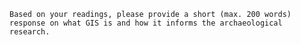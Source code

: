 
    Based on your readings, please provide a short (max. 200 words) response on what GIS is and how it informs the archaeological research.
